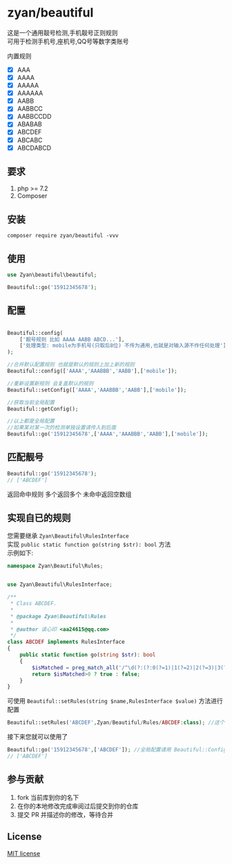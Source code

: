 

# zyan/beautiful

这是一个通用靓号检测,手机靓号正则规则     
可用于检测手机号,座机号,QQ号等数字类账号

内置规则

- [x] AAA
- [x] AAAA
- [x] AAAAA
- [x] AAAAAA
- [x] AABB
- [x] AABBCC
- [x] AABBCCDD
- [x] ABABAB
- [x] ABCDEF
- [x] ABCABC
- [x] ABCDABCD

## 要求

1. php >= 7.2
2. Composer

## 安装

```shell
composer require zyan/beautiful -vvv
```

## 使用

```php
use Zyan\beautiful\beautiful;

Beautiful::go('15912345678');

```

## 配置

```php

Beautiful::config(
    ['靓号规则 比如 AAAA AABB ABCD...'],
    ['处理类型: mobile为手机号(只取后8位) 不传为通用,也就是对输入源不作任何处理']
);

//合并默认配置规则 也就是默认的规则上加上新的规则
Beautiful::config(['AAAA','AAABBB','AABB'],['mobile']);

//重新设置新规则 会复盖默认的规则
Beautiful::setConfig(['AAAA','AAABBB','AABB'],['mobile']);

//获取当前全局配置
Beautiful::getConfig();

//以上都是全局配置
//如果某对某一次的检测单独设置请传入到后面
Beautiful::go('15912345678',['AAAA','AAABBB','AABB'],['mobile']);

```
## 匹配靓号

```php
Beautiful::go('15912345678');
// ['ABCDEF'] 
```

返回命中规则 多个返回多个 未命中返回空数组

## 实现自已的规则

您需要继承 `Zyan\Beautiful\RulesInterface`   
实现 `public static function go(string $str): bool` 方法   
示例如下:
```php 
namespace Zyan\Beautiful\Rules;


use Zyan\Beautiful\RulesInterface;

/**
 * Class ABCDEF.
 *
 * @package Zyan\Beautiful\Rules
 *
 * @author 读心印 <aa24615@qq.com>
 */
class ABCDEF implements RulesInterface
{
    public static function go(string $str): bool
    {
        $isMatched = preg_match_all('/^\d(?:(?:0(?=1)|1(?=2)|2(?=3)|3(?=4)|4(?=5)|5(?=6)|6(?=7)|7(?=8)|8(?=9)|9(?=0)){5,})\d/m', $str, $matches);
        return $isMatched>0 ? true : false;
    }
}
```

可使用 `Beautiful::setRules(string $name,RulesInterface $value)` 方法进行配置

```php 
Beautiful::setRules('ABCDEF',Zyan/Beautiful/Rules/ABCDEF:class); //这个class取决于您的命名空间
```

接下来您就可以使用了

```php
Beautiful::go('15912345678',['ABCDEF']); //全局配置请用 Beautiful::Config(['ABCDEF'])
// ['ABCDEF']
```

## 参与贡献

1. fork 当前库到你的名下
2. 在你的本地修改完成审阅过后提交到你的仓库
3. 提交 PR 并描述你的修改，等待合并

## License

[MIT license](https://opensource.org/licenses/MIT)
